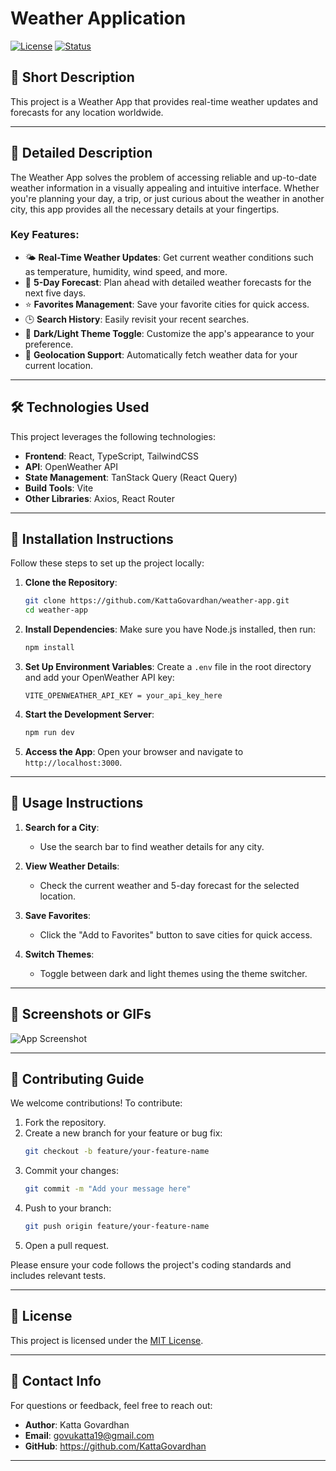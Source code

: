 # Weather Application

[![License](https://img.shields.io/badge/license-MIT-blue.svg)](LICENSE)
[![Status](https://img.shields.io/badge/status/Alpha-green.svg)]()

## 🌟 Short Description

This project is a Weather App that provides real-time weather updates and forecasts for any location worldwide.

---

## 📖 Detailed Description

The Weather App solves the problem of accessing reliable and up-to-date weather information in a visually appealing and intuitive interface. Whether you're planning your day, a trip, or just curious about the weather in another city, this app provides all the necessary details at your fingertips.

### Key Features:

- 🌤 **Real-Time Weather Updates**: Get current weather conditions such as temperature, humidity, wind speed, and more.
- 📅 **5-Day Forecast**: Plan ahead with detailed weather forecasts for the next five days.
- ⭐ **Favorites Management**: Save your favorite cities for quick access.
- 🕒 **Search History**: Easily revisit your recent searches.
- 🌙 **Dark/Light Theme Toggle**: Customize the app's appearance to your preference.
- 📍 **Geolocation Support**: Automatically fetch weather data for your current location.

---

## 🛠️ Technologies Used

This project leverages the following technologies:

- **Frontend**: React, TypeScript, TailwindCSS
- **API**: OpenWeather API
- **State Management**: TanStack Query (React Query)
- **Build Tools**: Vite
- **Other Libraries**: Axios, React Router

---

## 🚀 Installation Instructions

Follow these steps to set up the project locally:

1. **Clone the Repository**:

   ```bash
   git clone https://github.com/KattaGovardhan/weather-app.git
   cd weather-app
   ```

2. **Install Dependencies**:
   Make sure you have Node.js installed, then run:

   ```bash
   npm install
   ```

3. **Set Up Environment Variables**:
   Create a `.env` file in the root directory and add your OpenWeather API key:

   ```env
   VITE_OPENWEATHER_API_KEY = your_api_key_here
   ```

4. **Start the Development Server**:

   ```bash
   npm run dev
   ```

5. **Access the App**:
   Open your browser and navigate to `http://localhost:3000`.

---

## 📖 Usage Instructions

1. **Search for a City**:
   - Use the search bar to find weather details for any city.
2. **View Weather Details**:

   - Check the current weather and 5-day forecast for the selected location.

3. **Save Favorites**:

   - Click the "Add to Favorites" button to save cities for quick access.

4. **Switch Themes**:
   - Toggle between dark and light themes using the theme switcher.

---

## 📸 Screenshots or GIFs

![App Screenshot](./assets/screenshot.png)

---

## 🤝 Contributing Guide

We welcome contributions! To contribute:

1. Fork the repository.
2. Create a new branch for your feature or bug fix:
   ```bash
   git checkout -b feature/your-feature-name
   ```
3. Commit your changes:
   ```bash
   git commit -m "Add your message here"
   ```
4. Push to your branch:
   ```bash
   git push origin feature/your-feature-name
   ```
5. Open a pull request.

Please ensure your code follows the project's coding standards and includes relevant tests.

---

## 📜 License

This project is licensed under the [MIT License](LICENSE).

---

## 📧 Contact Info

For questions or feedback, feel free to reach out:

- **Author**: Katta Govardhan
- **Email**: govukatta19@gmail.com
- **GitHub**: https://github.com/KattaGovardhan

---
